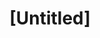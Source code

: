 ---
pid: MP39
title: "[Untitled]"
location_transcription: 
zipcode: 
outside_phl: 
neighborhood: 
age: 
age_range: 
instagram: 
image_file_name: MP_39.jpg
proposal_transcription: |-
  stuff growing on buildings
  As a mural on the side of a building (and then eventually in reality)
topic: Architecture,Environment
topic_summary: 0, 0
type: Building,Garden,Mural,Space
keywords_other: plants, rooftop, beautification
credit: Nikisha LaGrad and Brahm G.
image_labels: 
twitter: 
facebook: 
permalink: "/monuments/mp39/"
layout: item-page
---